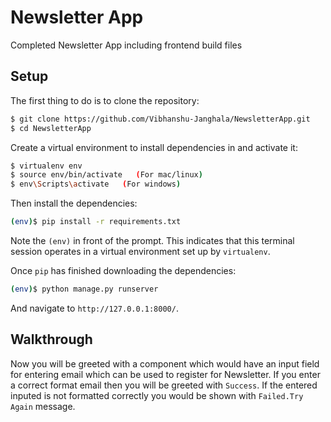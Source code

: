 # Newsletter App
 Completed Newsletter App including frontend build files

## Setup

The first thing to do is to clone the repository:

```sh
$ git clone https://github.com/Vibhanshu-Janghala/NewsletterApp.git
$ cd NewsletterApp
```

Create a virtual environment to install dependencies in and activate it:

```sh
$ virtualenv env
$ source env/bin/activate   (For mac/linux)
$ env\Scripts\activate   (For windows)
```

Then install the dependencies:

```sh
(env)$ pip install -r requirements.txt
```
Note the `(env)` in front of the prompt. This indicates that this terminal
session operates in a virtual environment set up by `virtualenv`.

Once `pip` has finished downloading the dependencies:
```sh
(env)$ python manage.py runserver
```
And navigate to `http://127.0.0.1:8000/`.


## Walkthrough

Now you will be greeted with a component which would have an input field for entering email which can be used to register for Newsletter.
If you enter a correct format email then you will be greeted with `Success`. If the entered inputed is not formatted correctly you would
be  shown with `Failed.Try Again` message.

